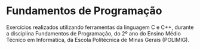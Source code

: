 # Fundamentos de Programação
Exercícios realizados utilizando ferramentas da linguagem C e C++, durante a disciplina Fundamentos de Programação, do 2º ano do Ensino Médio Técnico em Informática, da Escola Politécnica de Minas Gerais (POLIMIG).
